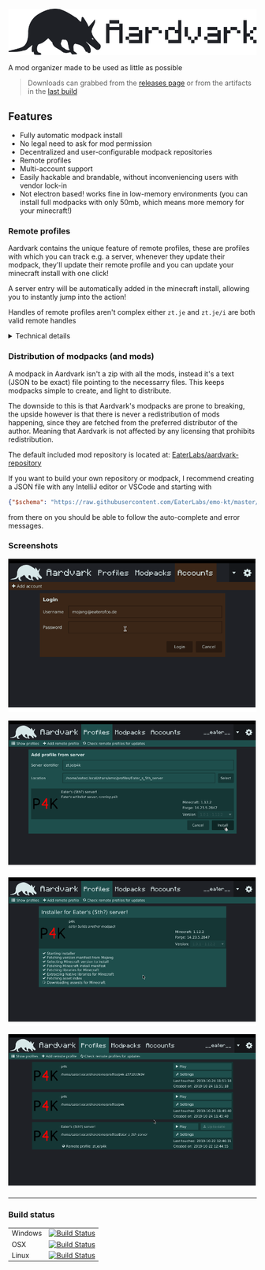 ![](docs/header.png)

A mod organizer made to be used as little as possible

> Downloads can grabbed from the [releases page](https://github.com/EaterLabs/emo-aardvark/releases) or from the artifacts in the [last build](https://dev.azure.com/eaterlabs/Aardvark/_build?definitionId=1)

## Features

- Fully automatic modpack install
- No legal need to ask for mod permission
- Decentralized and user-configurable modpack repositories
- Remote profiles
- Multi-account support
- Easily hackable and brandable, without inconveniencing users with vendor lock-in
- Not electron based! works fine in low-memory environments (you can install full modpacks with only 50mb, which means more memory for your minecraft!)

### Remote profiles

Aardvark contains the unique feature of remote profiles, these are profiles with which you can track e.g. a server,
whenever they update their modpack, they'll update their remote profile and you can update your minecraft install with one click!

A server entry will be automatically added in the minecraft install, allowing you to instantly jump into the action!

Handles of remote profiles aren't complex either `zt.je` and `zt.je/i` are both valid remote handles

<details>
<summary>Technical details</summary>

Said handle is simply converted to `https://<host>/.well-known/aardvark/<path>.json`
if no path is given `https://<host>/.well-known/aardvark.json` is used

| handle | resulting url | 
| --- | --- |
| `zt.je` | `https://zt.je/.well-known/aardvark.json` |
| `zt.je/i` | `https://zt.je/.well-known/aardvark/i.json` |
| `zt.je/multi/level` | `https://zt.je/.well-known/aardvark/multi/level.json` |


the remote profile looks like the following:

```
{
  "repository": "https://raw.githubusercontent.com/EaterLabs/aardvark-repository/master/repository.json",
  "modpack": "eater/p4k",
  "version": "1.0.1",
  "name": "Eater's server!",
  "description": "Eater's whitelist server, running p4k",
  "servers": [	
    {
      "name": "Eater's server",
      "ip": "raquel.voor.money"
    }
  ]
}
```
</details>


### Distribution of modpacks (and mods)

A modpack in Aardvark isn't a zip with all the mods, instead it's a text (JSON to be exact) file pointing to the necessarry files.
This keeps modpacks simple to create, and light to distribute.

The downside to this is that Aardvark's modpacks are prone to breaking, the upside however is that there is never a redistribution of mods happening, since they are fetched from the preferred distributor of the author.
Meaning that Aardvark is not affected by any licensing that prohibits redistribution.

The default included mod repository is located at: [EaterLabs/aardvark-repository](https://github.com/EaterLabs/aardvark-repository)

If you want to build your own repository or modpack, I recommend creating a JSON file with any IntelliJ editor or VSCode and starting with

```json
{"$schema": "https://raw.githubusercontent.com/EaterLabs/emo-kt/master/schemas/repository.json"}
```

from there on you should be able to follow the auto-complete and error messages.

### Screenshots

![](docs/aardvark-login-email.png)

![](docs/aardvark-profile-me.png)

![](docs/aardvark-install.png)

![](docs/aardvark-profiles-list.png)

---

### Build status

|||
|---|---|
|Windows|[![Build Status](https://dev.azure.com/eaterlabs/Aardvark/_apis/build/status/EaterLabs.emo-aardvark?branchName=master&jobName=build_win_image)](https://dev.azure.com/eaterlabs/Aardvark/_build/latest?definitionId=1&branchName=master)|
|OSX|[![Build Status](https://dev.azure.com/eaterlabs/Aardvark/_apis/build/status/EaterLabs.emo-aardvark?branchName=master&jobName=build_unix_image&configuration=build_unix_image%20mac)](https://dev.azure.com/eaterlabs/Aardvark/_build/latest?definitionId=1&branchName=master)|
|Linux|[![Build Status](https://dev.azure.com/eaterlabs/Aardvark/_apis/build/status/EaterLabs.emo-aardvark?branchName=master&jobName=build_unix_image&configuration=build_unix_image%20linux)](https://dev.azure.com/eaterlabs/Aardvark/_build/latest?definitionId=1&branchName=master)|

